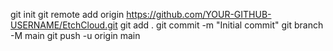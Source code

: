 git init
git remote add origin https://github.com/YOUR-GITHUB-USERNAME/EtchCloud.git
git add .
git commit -m "Initial commit"
git branch -M main
git push -u origin main
